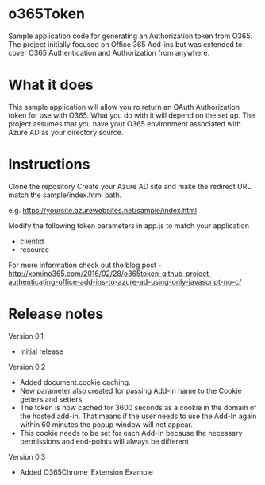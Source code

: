 # o365Token
Sample application code for generating an Authorization token from O365.
The project initially focused on Office 365 Add-ins but was extended to cover O365 Authentication and Authorization from anywhere.

# What it does
This sample application will allow you ro return an OAuth Authorization token for use with O365. What you do with it will depend on the set up.
The project assumes that you have your O365 environment associated with Azure AD as your directory source.

# Instructions
Clone the repository
Create your Azure AD site and make the redirect URL match the sample/index.html path.

e.g. https://yoursite.azurewebsites.net/sample/index.html

Modify the following token parameters in app.js to match your application

* clientid
* resource

For more information check out the blog post - http://xomino365.com/2016/02/28/o365token-github-project-authenticating-office-add-ins-to-azure-ad-using-only-javascript-no-c/

# Release notes

Version 0.1
* Initial release

Version 0.2
* Added document.cookie caching.
* New parameter also created for passing Add-In name to the Cookie getters and setters
* The token is now cached for 3600 seconds as a cookie in the domain of the hosted add-in. That means if the user needs to use the Add-In again within 60 minutes the popup window will not appear.
* This cookie needs to be set for each Add-In because the necessary permissions and end-points will always be different

Version 0.3
* Added O365Chrome_Extension Example
